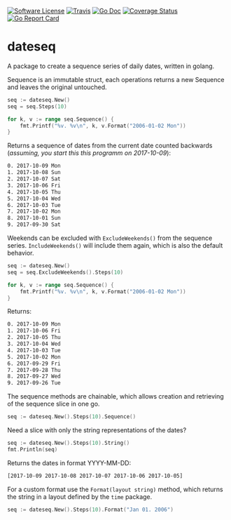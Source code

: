 [![Software License](https://img.shields.io/badge/license-MIT-brightgreen.svg?style=flat-square)](/LICENSE.md)
[![Travis](https://img.shields.io/travis/dirkolbrich/dateseq.svg?style=flat-square)](https://travis-ci.org/dirkolbrich/dateseq)
[![Go Doc](https://img.shields.io/badge/godoc-reference-blue.svg?style=flat-square)](http://godoc.org/github.com/dirkolbrich/dateseq)
[![Coverage Status](https://img.shields.io/coveralls/dirkolbrich/dateseq/master.svg?style=flat-square)](https://coveralls.io/github/dirkolbrich/dateseq?branch=master)
[![Go Report Card](https://goreportcard.com/badge/github.com/dirkolbrich/dateseq?style=flat-square)](https://goreportcard.com/report/github.com/dirkolbrich/dateseq)

# dateseq

A package to create a sequence series of daily dates, written in golang.

Sequence is an immutable struct, each operations returns a new Sequence and leaves the original untouched.

```go
seq := dateseq.New()
seq = seq.Steps(10)

for k, v := range seq.Sequence() {
    fmt.Printf("%v. %v\n", k, v.Format("2006-01-02 Mon"))
}
```

Returns a sequence of dates from the current date counted backwards (*assuming, you start this this programm on 2017-10-09*):

```bash
0. 2017-10-09 Mon
1. 2017-10-08 Sun
2. 2017-10-07 Sat
3. 2017-10-06 Fri
4. 2017-10-05 Thu
5. 2017-10-04 Wed
6. 2017-10-03 Tue
7. 2017-10-02 Mon
8. 2017-10-01 Sun
9. 2017-09-30 Sat
```

Weekends can be excluded with `ExcludeWeekends()` from the sequence series. `IncludeWeekends()` will include them again, which is also the default behavior.

```go
seq := dateseq.New()
seq = seq.ExcludeWeekends().Steps(10)

for k, v := range seq.Sequence() {
    fmt.Printf("%v. %v\n", k, v.Format("2006-01-02 Mon"))
}
```

Returns:

```bash
0. 2017-10-09 Mon
1. 2017-10-06 Fri
2. 2017-10-05 Thu
3. 2017-10-04 Wed
4. 2017-10-03 Tue
5. 2017-10-02 Mon
6. 2017-09-29 Fri
7. 2017-09-28 Thu
8. 2017-09-27 Wed
9. 2017-09-26 Tue
```

The sequence methods are chainable, which allows creation and retrieving of the sequence slice in one go.

```go
seq := dateseq.New().Steps(10).Sequence()
```

Need a slice with only the string representations of the dates?

```go
seq := dateseq.New().Steps(10).String()
fmt.Println(seq)
```

Returns the dates in format YYYY-MM-DD:

```bash
[2017-10-09 2017-10-08 2017-10-07 2017-10-06 2017-10-05]
```

For a custom format use the `Format(layout string)` method, which returns the string in a layout defined by the `time` package.

```go
seq := dateseq.New().Steps(10).Format("Jan 01. 2006")
```